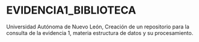 # EVIDENCIA1_BIBLIOTECA
Universidad Autónoma de Nuevo León, Creación de un repositorio para la consulta de la evidencia 1, materia estructura de datos y su procesamiento.
